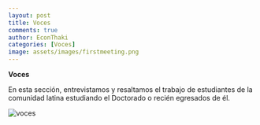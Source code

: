 ```yaml
---
layout: post
title: Voces
comments: true
author: EconThaki
categories: [Voces]
image: assets/images/firstmeeting.png
---
```


**Voces**

En esta sección, entrevistamos y resaltamos el trabajo de estudiantes de la comunidad latina estudiando el Doctorado o recién egresados de él.


![voces]({{site.baseurl}}/assets/images/voces.jpg)



